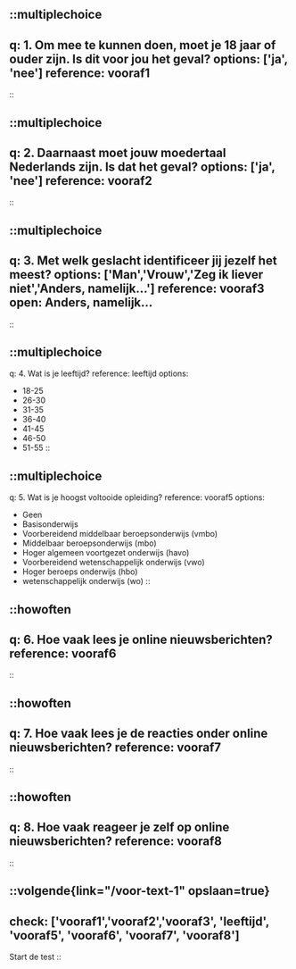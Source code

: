 ::multiplechoice
---
q: 1. Om mee te kunnen doen, moet je 18 jaar of ouder zijn. Is dit voor jou het geval?
options: ['ja', 'nee']
reference: vooraf1
---
::

::multiplechoice
---
q: 2. Daarnaast moet jouw moedertaal Nederlands zijn. Is dat het geval?
options: ['ja', 'nee']
reference: vooraf2
---
::

::multiplechoice
---
q: 3. Met welk geslacht identificeer jij jezelf het meest?
options: ['Man','Vrouw','Zeg ik liever niet','Anders, namelijk...']
reference: vooraf3
open: Anders, namelijk...
---
::

::multiplechoice
---
q: 4. Wat is je leeftijd?
reference: leeftijd
options: 
  - 18-25
  - 26-30
  - 31-35
  - 36-40
  - 41-45
  - 46-50
  - 51-55
::

::multiplechoice
---
q: 5. Wat is je hoogst voltooide opleiding?
reference: vooraf5
options:
  - Geen
  - Basisonderwijs
  - Voorbereidend middelbaar beroepsonderwijs (vmbo)
  - Middelbaar beroepsonderwijs (mbo)
  - Hoger algemeen voortgezet onderwijs (havo)
  - Voorbereidend wetenschappelijk onderwijs (vwo)
  - Hoger beroeps onderwijs (hbo)
  - wetenschappelijk onderwijs (wo)
::

::howoften
---
q: 6. Hoe vaak lees je online nieuwsberichten?
reference: vooraf6
---
::


::howoften
---
q: 7. Hoe vaak lees je de reacties onder online nieuwsberichten?
reference: vooraf7
---
::

::howoften
---
q: 8. Hoe vaak reageer je zelf op online nieuwsberichten?
reference: vooraf8
---
::

::volgende{link="/voor-text-1" opslaan=true}
---
check: ['vooraf1','vooraf2','vooraf3', 'leeftijd', 'vooraf5', 'vooraf6', 'vooraf7', 'vooraf8']
---
Start de test 
::